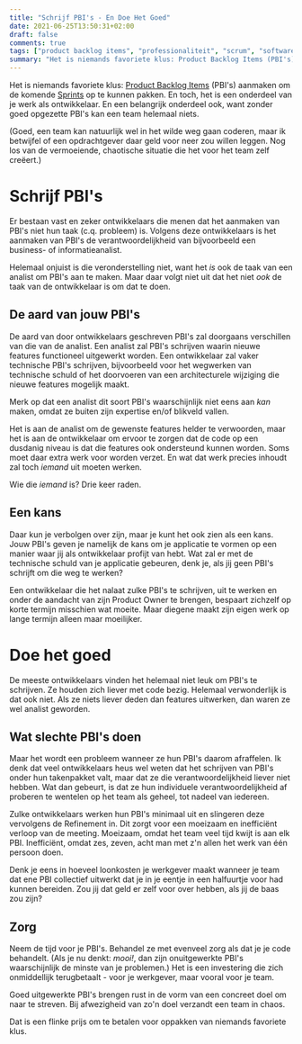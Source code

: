 ```yaml
---
title: "Schrijf PBI's - En Doe Het Goed"
date: 2021-06-25T13:50:31+02:00
draft: false
comments: true
tags: ["product backlog items", "professionaliteit", "scrum", "software ontwikkelaar (rol)", "verantwoordelijkheid"]
summary: "Het is niemands favoriete klus: Product Backlog Items (PBI's) aanmaken om de komende Sprints op te kunnen pakken. En toch, het is een onderdeel van je werk als ontwikkelaar. En een belangrijk onderdeel ook, want zonder goed opgezette PBI's kan een team helemaal niets."
---
```


Het is niemands favoriete klus: [Product Backlog Items](https://www.scrum.org/resources/what-is-a-product-backlog) (PBI's) aanmaken om de komende [Sprints](https://www.scrum.org/resources/what-is-a-sprint-in-scrum) op te kunnen pakken. En toch, het is een onderdeel van je werk als ontwikkelaar. En een belangrijk onderdeel ook, want zonder goed opgezette PBI's kan een team helemaal niets.


(Goed, een team kan natuurlijk wel in het wilde weg gaan coderen, maar ik betwijfel of een opdrachtgever daar geld voor neer zou willen leggen. Nog los van de vermoeiende, chaotische situatie die het voor het team zelf creëert.)


# Schrijf PBI's


Er bestaan vast en zeker ontwikkelaars die menen dat het aanmaken van PBI's niet hun taak (c.q. probleem) is. Volgens deze ontwikkelaars is het aanmaken van PBI's de verantwoordelijkheid van bijvoorbeeld een business- of informatieanalist. 


Helemaal onjuist is die veronderstelling niet, want het *is* ook de taak van een analist om PBI's aan te maken. Maar daar volgt niet uit dat het niet *ook* de taak van de ontwikkelaar is om dat te doen. 


## De aard van jouw PBI's


De aard van door ontwikkelaars geschreven PBI's zal doorgaans verschillen van die van de analist. Een analist zal PBI's schrijven waarin nieuwe features functioneel uitgewerkt worden. Een ontwikkelaar zal vaker technische PBI's schrijven, bijvoorbeeld voor het wegwerken van technische schuld of het doorvoeren van een architecturele wijziging die nieuwe features mogelijk maakt.


Merk op dat een analist dit soort PBI's waarschijnlijk niet eens aan *kan* maken, omdat ze buiten zijn expertise en/of blikveld vallen.


Het is aan de analist om de gewenste features helder te verwoorden, maar het is aan de ontwikkelaar om ervoor te zorgen dat de code op een dusdanig niveau is dat die features ook ondersteund kunnen worden. Soms moet daar extra werk voor worden verzet. En wat dat werk precies inhoudt zal toch *iemand* uit moeten werken.


Wie die *iemand* is? Drie keer raden.


## Een kans


Daar kun je verbolgen over zijn, maar je kunt het ook zien als een kans. Jouw PBI's geven je namelijk de kans om je applicatie te vormen op een manier waar jij als ontwikkelaar profijt van hebt. Wat zal er met de technische schuld van je applicatie gebeuren, denk je, als jij geen PBI's schrijft om die weg te werken? 


Een ontwikkelaar die het nalaat zulke PBI's te schrijven, uit te werken en onder de aandacht van zijn Product Owner te brengen, bespaart zichzelf op korte termijn misschien wat moeite. Maar diegene maakt zijn eigen werk op lange termijn alleen maar moeilijker.


# Doe het goed


De meeste ontwikkelaars vinden het helemaal niet leuk om PBI's te schrijven. Ze houden zich liever met code bezig. Helemaal verwonderlijk is dat ook niet. Als ze niets liever deden dan features uitwerken, dan waren ze wel analist geworden.


## Wat slechte PBI's doen


Maar het wordt een probleem wanneer ze hun PBI's daarom afraffelen. Ik denk dat veel ontwikkelaars heus wel weten dat het schrijven van PBI's onder hun takenpakket valt, maar dat ze die verantwoordelijkheid liever niet hebben. Wat dan gebeurt, is dat ze hun individuele verantwoordelijkheid af proberen te wentelen op het team als geheel, tot nadeel van iedereen. 


Zulke ontwikkelaars werken hun PBI's minimaal uit en slingeren deze vervolgens de Refinement in. Dit zorgt voor een moeizaam en inefficiënt verloop van de meeting. Moeizaam, omdat het team veel tijd kwijt is aan elk PBI. Inefficiënt, omdat zes, zeven, acht man met z'n allen het werk van één persoon doen. 


Denk je eens in hoeveel loonkosten je werkgever maakt wanneer je team dat ene PBI collectief uitwerkt dat je in je eentje in een halfuurtje voor had kunnen bereiden. Zou jij dat geld er zelf voor over hebben, als jij de baas zou zijn?


## Zorg


Neem de tijd voor je PBI's. Behandel ze met evenveel zorg als dat je je code behandelt. (Als je nu denkt: *mooi!*, dan zijn onuitgewerkte PBI's waarschijnlijk de minste van je problemen.) Het is een investering die zich onmiddellijk terugbetaalt - voor je werkgever, maar vooral voor je team. 


Goed uitgewerkte PBI's brengen rust in de vorm van een concreet doel om naar te streven. Bij afwezigheid van zo'n doel verzandt een team in chaos. 


Dat is een flinke prijs om te betalen voor oppakken van niemands favoriete klus.
